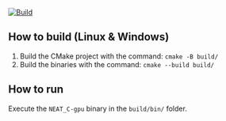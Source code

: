 [![Build](https://github.com/subski/neat_c-gpu/workflows/CMake/badge.svg)](https://github.com/subski/neat_c-gpu/actions)
## How to build (Linux & Windows)

1. Build the CMake project with the command: `cmake -B build/`
2. Build the binaries with the command:      `cmake --build build/`

## How to run

Execute the `NEAT_C-gpu` binary in the `build/bin/` folder.